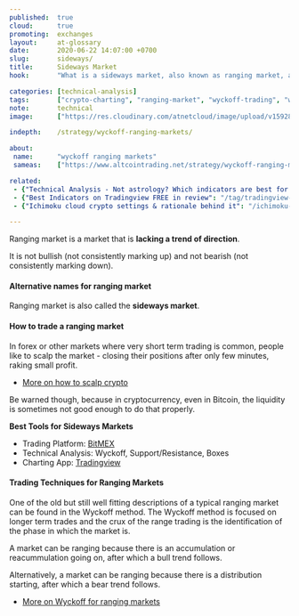 ```yaml
---
published:  true
cloud:      true
promoting:  exchanges
layout:     at-glossary
date:       2020-06-22 14:07:00 +0700
slug:       sideways/
title:      Sideways Market
hook:       "What is a sideways market, also known as ranging market, and how to trade it."

categories: [technical-analysis]
tags:       ["crypto-charting", "ranging-market", "wyckoff-trading", "wyckoff-ranges", "crypto-market", "tradingview"]
note:       technical
image:      ["https://res.cloudinary.com/atnetcloud/image/upload/v1592815183/atnet/_glossary/w_accum1_xtnaua.jpg"]

indepth:    /strategy/wyckoff-ranging-markets/

about:
 name:      "wyckoff ranging markets"
 sameas:    ["https://www.altcointrading.net/strategy/wyckoff-ranging-markets/"]

related:
 - {"Technical Analysis - Not astrology? Which indicators are best for crypto trading": "/technical-analysis/"}
 - {"Best Indicators on Tradingview FREE in review": "/tag/tradingview-script-review/"}
 - {"Ichimoku cloud crypto settings & rationale behind it": "/ichimoku-cloud/"}

---
```


Ranging market is a market that is **lacking a trend of direction**.

It is not bullish (not consistently marking up) and not bearish (not consistently marking down).

<!--more-->

#### Alternative names for ranging market

Ranging market is also called the **sideways market**.

#### How to trade a ranging market

In forex or other markets where very short term trading is common, people like to scalp the market - closing their positions after only few minutes, raking small profit.

* [More on how to scalp crypto](/strategy/scalping/)

Be warned though, because in cryptocurrency, even in Bitcoin, the liquidity is sometimes not good enough to do that properly.

**Best Tools for Sideways Markets**

* Trading Platform: [BitMEX](http://bit.ly/2Muo11z)
* Technical Analysis: Wyckoff, Support/Resistance, Boxes
* Charting App: [Tradingview](https://bit.ly/at-tvd-btcusd)

#### Trading Techniques for Ranging Markets

One of the old but still well fitting descriptions of a typical ranging market can be found in the Wyckoff method. The Wyckoff method is focused on longer term trades and the crux of the range trading is the identification of the phase in which the market is.

A market can be ranging because there is an accumulation or reacummulation going on, after which a bull trend follows.

Alternatively, a market can be ranging because there is a distribution starting, after which a bear trend follows.

* [More on Wyckoff for ranging markets](/strategy/wyckoff-ranging-markets/)
